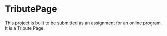 # TributePage
This project is built to be submitted as an assignment for an online program.
It is a Tribute Page.
